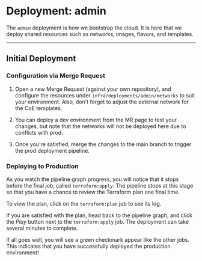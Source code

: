# Deployment: admin

The `admin` deployment is how we bootstrap the cloud. It is here that we deploy
 shared resources such as networks, images, flavors, and templates.

---

## Initial Deployment

### Configuration via Merge Request

1. Open a new Merge Request (against your own repository), and configure the
   resources under `infra/deployments/admin/networks` to suit your environment.
   Also, don't forget to adjust the external network for the CoE templates.

1. You can deploy a dev environment from the MR page to test your changes, but
   note that the networks will not be deployed here due to conflicts with prod.

1. Once you're satisfied, merge the changes to the main branch to trigger the
   prod deployment pipeline.

### Deploying to Production

As you watch the pipeline graph progress, you will notice that it stops before
 the final job, called `terraform:apply`. The pipeline stops at this stage so
 that you have a chance to review the Terraform plan one final time.

To view the plan, click on the `terraform:plan` job to see its log.

If you are satisfied with the plan, head back to the pipeline graph, and click
 the *Play* button next to the `terraform:apply` job. The deployment can take
 several minutes to complete.

If all goes well, you will see a green checkmark appear like the other jobs.
 This indicates that you have successfully deployed the production environment!

